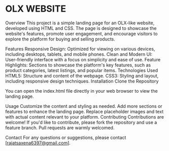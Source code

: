 # OLX WEBSITE

Overview
This project is a simple landing page for an OLX-like website, developed using HTML and CSS. The page is designed to showcase the website's features, promote user engagement, and encourage visitors to explore the platform for buying and selling products.

Features
Responsive Design: Optimized for viewing on various devices, including desktops, tablets, and mobile phones.
Clean and Modern UI: User-friendly interface with a focus on simplicity and ease of use.
Feature Highlights: Sections to showcase the platform's key features, such as product categories, latest listings, and popular items.
Technologies Used
HTML5: Structure and content of the webpage.
CSS3: Styling and layout, including responsive design techniques.
Installation
Clone the Repository

You can open the index.html file directly in your web browser to view the landing page.

Usage
Customize the content and styling as needed.
Add more sections or features to enhance the landing page.
Replace placeholder images and text with actual content relevant to your platform.
Contributing
Contributions are welcome! If you'd like to contribute, please fork the repository and use a feature branch. Pull requests are warmly welcomed.


Contact
For any questions or suggestions, please contact [rajatsaxena6397@gmail.com].

